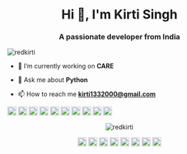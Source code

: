 <h1 align="center">Hi 👋, I'm Kirti Singh</h1>
<h3 align="center">A passionate developer from India</h3>
<p align="left"> <img src="https://komarev.com/ghpvc/?username=redkirti" alt="redkirti" /> </p>

- 🔭 I’m currently working on **CARE**

- 💬 Ask me about **Python**

- 📫 How to reach me **kirti1332000@gmail.com**

<p align="left"><img src="https://devicons.github.io/devicon/devicon.git/icons/bootstrap/bootstrap-plain.svg" alt="bootstrap" width="20" height="20"/> <img src="https://devicons.github.io/devicon/devicon.git/icons/c/c-original.svg" alt="c" width="20" height="20"/> <img src="https://devicons.github.io/devicon/devicon.git/icons/cplusplus/cplusplus-original.svg" alt="cplusplus" width="20" height="20"/> <img src="https://devicons.github.io/devicon/devicon.git/icons/css3/css3-original-wordmark.svg" alt="css3" width="20" height="20"/> <img src="https://devicons.github.io/devicon/devicon.git/icons/html5/html5-original-wordmark.svg" alt="html5" width="20" height="20"/> <img src="https://devicons.github.io/devicon/devicon.git/icons/java/java-original-wordmark.svg" alt="java" width="20" height="20"/> <img src="https://devicons.github.io/devicon/devicon.git/icons/javascript/javascript-original.svg" alt="javascript" width="20" height="20"/> <img src="https://devicons.github.io/devicon/devicon.git/icons/mongodb/mongodb-original-wordmark.svg" alt="mongodb" width="20" height="20"/> <img src="https://devicons.github.io/devicon/devicon.git/icons/mysql/mysql-original-wordmark.svg" alt="mysql" width="20" height="20"/> <img src="https://devicons.github.io/devicon/devicon.git/icons/python/python-original-wordmark.svg" alt="python" width="20" height="20"/></p><p align="center"> <img src="https://github-readme-stats.vercel.app/api?username=redkirti&show_icons=true" alt="redkirti" /> </p>

<p align="center">
<a href="https://dev.to/redkirti" target="blank"><img align="center" src="https://cdn.jsdelivr.net/npm/simple-icons@3.0.1/icons/dev-dot-to.svg" alt="redkirti" height="20" width="20" /></a>
<a href="https://twitter.com/kirti1332000" target="blank"><img align="center" src="https://cdn.jsdelivr.net/npm/simple-icons@3.0.1/icons/twitter.svg" alt="kirti1332000" height="20" width="20" /></a>
<a href="https://linkedin.com/in/kirti1332000" target="blank"><img align="center" src="https://cdn.jsdelivr.net/npm/simple-icons@3.0.1/icons/linkedin.svg" alt="kirti1332000" height="20" width="20" /></a>
<a href="https://kaggle.com/kirti1332000" target="blank"><img align="center" src="https://cdn.jsdelivr.net/npm/simple-icons@3.0.1/icons/kaggle.svg" alt="kirti1332000" height="20" width="20" /></a>
<a href="https://fb.com/redkirti" target="blank"><img align="center" src="https://cdn.jsdelivr.net/npm/simple-icons@3.0.1/icons/facebook.svg" alt="redkirti" height="20" width="20" /></a>
<a href="https://instagram.com/t_h_e__i_n_v_i_n_c_i_b_l_e" target="blank"><img align="center" src="https://cdn.jsdelivr.net/npm/simple-icons@3.0.1/icons/instagram.svg" alt="t_h_e__i_n_v_i_n_c_i_b_l_e" height="20" width="20" /></a>
<a href="https://dribbble.com/kirti1332000" target="blank"><img align="center" src="https://cdn.jsdelivr.net/npm/simple-icons@3.0.1/icons/dribbble.svg" alt="kirti1332000" height="20" width="20" /></a>
<a href="https://medium.com/@kirti1332000" target="blank"><img align="center" src="https://cdn.jsdelivr.net/npm/simple-icons@3.0.1/icons/medium.svg" alt="@kirti1332000" height="20" width="20" /></a>
</p>
